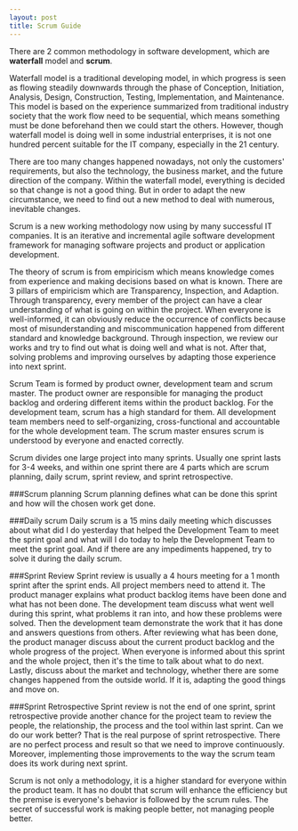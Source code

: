 ```yaml
---
layout: post
title: Scrum Guide
---
```


There are 2 common methodology in software development, which are **waterfall** model and **scrum**.

Waterfall model is a traditional developing model, in which progress is seen as flowing steadily downwards through the phase of Conception, Initiation, Analysis, Design, Construction, Testing, Implementation, and Maintenance. This model is based on the experience summarized from traditional industry society that the work flow need to be sequential, which means something must be done beforehand then we could start the others. However, though waterfall model is doing well in some industrial enterprises, it is not one hundred percent suitable for the IT company, especially in the 21 century.

There are too many changes happened nowadays, not only the customers' requirements, but also the technology, the business market, and the future direction of the company. Within the waterfall model, everything is decided so that change is not a good thing. But in order to adapt the new circumstance, we need to find out a new method to deal with numerous, inevitable changes.

Scrum is a new working methodology now using by many successful IT companies. It is an iterative and incremental agile software development framework for managing software projects and product or application development.

The theory of scrum is from empiricism which means knowledge comes from experience and making decisions based on what is known. There are 3 pillars of empiricism which are Transparency, Inspection, and Adaption. Through transparency, every member of the project can have a clear understanding of what is going on within the project. When everyone is well-informed, it can obviously reduce the occurrence of conflicts because most of misunderstanding and miscommunication happened from different standard and knowledge background. Through inspection, we review our works and try to find out what is doing well and what is not. After that, solving problems and improving ourselves by adapting those experience into next sprint.

Scrum Team is formed by product owner, development team and scrum master. The product owner are responsible for managing the product backlog and ordering different items within the product backlog. For the development team, scrum has a high standard for them. All development team members need to self-organizing, cross-functional and accountable for the whole development team. The scrum master ensures scrum is understood by everyone and enacted correctly.

Scrum divides one large project into many sprints. Usually one sprint lasts for 3-4 weeks, and within one sprint there are 4 parts which are scrum planning, daily scrum, sprint review, and sprint retrospective.

###Scrum planning
Scrum planning defines what can be done this sprint and how will the chosen work get done.

###Daily scrum
Daily scrum is a 15 mins daily meeting which discusses about what did I do yesterday that helped the Development Team to meet the sprint goal and what will I do today to help the Development Team to meet the sprint goal. And if there are any impediments happened, try to solve it during the daily scrum.

###Sprint Review
Sprint review is usually a 4 hours meeting for a 1 month sprint after the sprint ends. All project members need to attend it. The product manager explains what product backlog items have been done and what has not been done. The development team discuss what went well during this sprint, what problems it ran into, and how these problems were solved. Then the development team demonstrate the work that it has done and answers questions from others. After reviewing what has been done, the product manager discuss about the current product backlog and the whole progress of the project. When everyone is informed about this sprint and the whole project, then it's the time to talk about what to do next. Lastly, discuss about the market and technology, whether there are some changes happened from the outside world. If it is, adapting the good things and move on.

###Sprint Retrospective
Sprint review is not the end of one sprint, sprint retrospective provide another chance for the project team to review the people, the relationship, the process and the tool within last sprint. Can we do our work better? That is the real purpose of sprint retrospective. There are no perfect process and result so that we need to improve continuously. Moreover, implementing those improvements to the way the scrum team does its work during next sprint.

Scrum is not only a methodology, it is a higher standard for everyone within the product team. It has no doubt that scrum will enhance the efficiency but the premise is everyone's behavior is followed by the scrum rules. The secret of successful work is making people better, not managing people better.